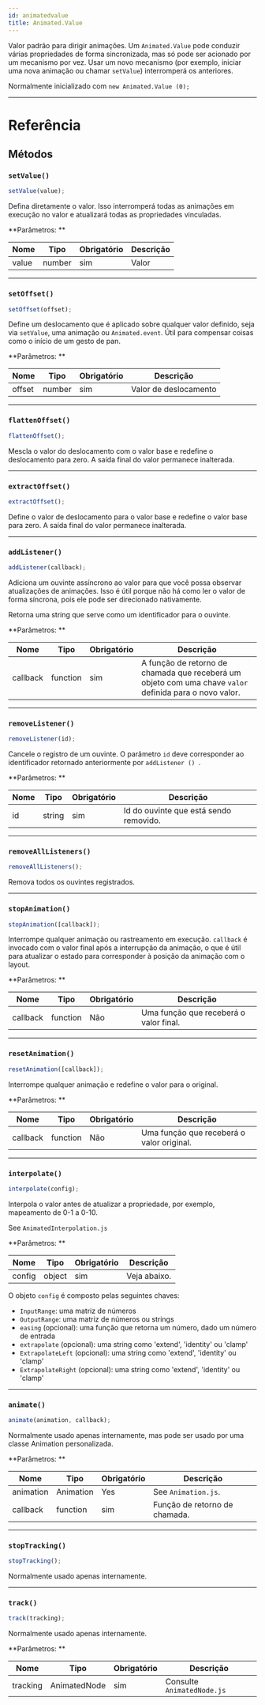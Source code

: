 ```yaml
---
id: animatedvalue
title: Animated.Value
---
```


Valor padrão para dirigir animações. Um `Animated.Value` pode conduzir várias propriedades de forma sincronizada, mas só pode ser acionado por um mecanismo por vez. Usar um novo mecanismo (por exemplo, iniciar uma nova animação ou chamar `setValue`) interromperá os anteriores.

Normalmente inicializado com `new Animated.Value (0); `

---

# Referência

## Métodos

### `setValue()`

```jsx
setValue(value);
```

Defina diretamente o valor. Isso interromperá todas as animações em execução no valor e atualizará todas as propriedades vinculadas.

**Parâmetros: **

| Nome  | Tipo   | Obrigatório | Descrição |
| ----- | ------ | -------- | ----------- |
| value | number | sim      | Valor       |

---

### `setOffset()`

```jsx
setOffset(offset);
```

Define um deslocamento que é aplicado sobre qualquer valor definido, seja via `setValue`, uma animação ou `Animated.event`. Útil para compensar coisas como o início de um gesto de pan.

**Parâmetros: **

| Nome   | Tipo   | Obrigatório | Descrição  |
| ------ | ------ | -------- | ------------ |
| offset | number | sim      | Valor de deslocamento |

---

### `flattenOffset()`

```jsx
flattenOffset();
```

Mescla o valor do deslocamento com o valor base e redefine o deslocamento para zero. A saída final do valor permanece inalterada.

---

### `extractOffset()`

```jsx
extractOffset();
```

Define o valor de deslocamento para o valor base e redefine o valor base para zero. A saída final do valor permanece inalterada.

---

### `addListener()`

```jsx
addListener(callback);
```

Adiciona um ouvinte assíncrono ao valor para que você possa observar atualizações de animações. Isso é útil porque não há como ler o valor de forma síncrona, pois ele pode ser direcionado nativamente.

Retorna uma string que serve como um identificador para o ouvinte.

**Parâmetros: **

| Nome     | Tipo     | Obrigatório | Descrição                                                                                 |
| -------- | -------- | -------- | ------------------------------------------------------------------------------------------- |
| callback | function | sim      | A função de retorno de chamada que receberá um objeto com uma chave `valor` definida para o novo valor. |

---

### `removeListener()`

```jsx
removeListener(id);
```

Cancele o registro de um ouvinte. O parâmetro `id` deve corresponder ao identificador retornado anteriormente por `addListener () `.

**Parâmetros: **

| Nome | Tipo   | Obrigatório | Descrição                        |
| ---- | ------ | -------- | ---------------------------------- |
| id   | string | sim      | Id do ouvinte que está sendo removido. |

---

### `removeAllListeners()`

```jsx
removeAllListeners();
```

Remova todos os ouvintes registrados.

---

### `stopAnimation()`

```jsx
stopAnimation([callback]);
```

Interrompe qualquer animação ou rastreamento em execução. `callback` é invocado com o valor final após a interrupção da animação, o que é útil para atualizar o estado para corresponder à posição da animação com o layout.

**Parâmetros: **

| Nome     | Tipo     | Obrigatório | Descrição                                   |
| -------- | -------- | -------- | --------------------------------------------- |
| callback | function | Não       | Uma função que receberá o valor final. |

---

### `resetAnimation()`

```jsx
resetAnimation([callback]);
```

Interrompe qualquer animação e redefine o valor para o original.

**Parâmetros: **

| Nome     | Tipo     | Obrigatório | Descrição                                      |
| -------- | -------- | -------- | ------------------------------------------------ |
| callback | function | Não       | Uma função que receberá o valor original. |

---

### `interpolate()`

```jsx
interpolate(config);
```

Interpola o valor antes de atualizar a propriedade, por exemplo, mapeamento de 0-1 a 0-10.

See `AnimatedInterpolation.js`

**Parâmetros: **

| Nome   | Tipo   | Obrigatório | Descrição |
| ------ | ------ | -------- | ----------- |
| config | object | sim      | Veja abaixo.  |

O objeto `config` é composto pelas seguintes chaves:

- `InputRange`: uma matriz de números
- `OutputRange`: uma matriz de números ou strings
- `easing` (opcional): uma função que retorna um número, dado um número de entrada
- `extrapolate` (opcional): uma string como 'extend', 'identity' ou 'clamp'
- `ExtrapolateLeft` (opcional): uma string como 'extend', 'identity' ou 'clamp'
- `ExtrapolateRight` (opcional): uma string como 'extend', 'identity' ou 'clamp'

---

### `animate()`

```jsx
animate(animation, callback);
```

Normalmente usado apenas internamente, mas pode ser usado por uma classe Animation personalizada.

**Parâmetros: **

| Nome      | Tipo      | Obrigatório | Descrição         |
| --------- | --------- | -------- | ------------------- |
| animation | Animation | Yes      | See `Animation.js`. |
| callback  | function  | sim      | Função de retorno de chamada.  |

---

### `stopTracking()`

```jsx
stopTracking();
```

Normalmente usado apenas internamente.

---

### `track()`

```jsx
track(tracking);
```

Normalmente usado apenas internamente.

**Parâmetros: **

| Nome     | Tipo         | Obrigatório | Descrição           |
| -------- | ------------ | -------- | --------------------- |
| tracking | AnimatedNode | sim      | Consulte `AnimatedNode.js` |
